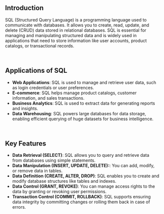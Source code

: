 ## Introduction

SQL (Structured Query Language)  is a programming language used to communicate with databases. It allows you to create, read, update, and delete (CRUD) data stored in relational databases. SQL is essential for managing and manipulating structured data and is widely used in applications that need to store information like user accounts, product catalogs, or transactional records.

<br/>

## Applications of SQL

- **Web Applications**: SQL is used to manage and retrieve user data, such as login credentials or user preferences.
- **E-commerce**: SQL helps manage product catalogs, customer information, and sales transactions.
- **Business Analytics**: SQL is used to extract data for generating reports and insights.
- **Data Warehousing**: SQL powers large databases for data storage, enabling efficient querying of huge datasets for business intelligence.


<br/>

## Key Features

- **Data Retrieval (SELECT)**:  SQL allows you to query and retrieve data from databases using simple statements.
- **Data Manipulation (INSERT, UPDATE, DELETE):**: You can add, modify, or remove data in tables.
- **Data Definition (CREATE, ALTER, DROP)**: SQL enables you to create and modify database structures like tables and indexes.
- **Data Control (GRANT, REVOKE)**: You can manage access rights to the data by granting or revoking user permissions.
- **Transaction Control (COMMIT, ROLLBACK)**: SQL supports ensuring data integrity by committing changes or rolling them back in case of errors.